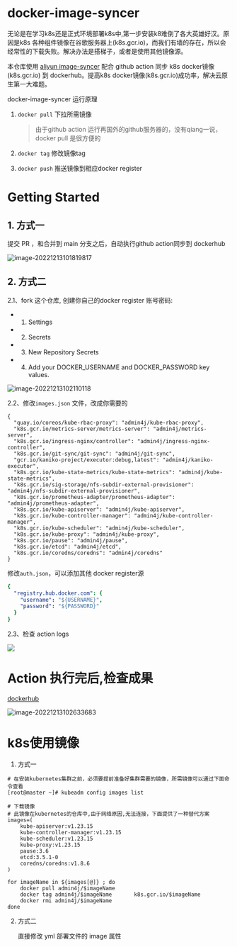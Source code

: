 # docker-image-syncer

无论是在学习k8s还是正式环境部署k8s中,第一步安装k8难倒了各大英雄好汉。原因是k8s 各种组件镜像在谷歌服务器上(k8s.gcr.io)，而我们有墙的存在，所以会经常性的下载失败。解决办法是搭梯子，或者是使用其他镜像源。

本仓库使用  [aliyun image-syncer](https://github.com/AliyunContainerService/image-syncer) 配合 github action 同步 k8s docker镜像(k8s.gcr.io)  到 dockerhub。提高k8s docker镜像(k8s.gcr.io)成功率，解决云原生第一大难题。

docker-image-syncer 运行原理

1. `docker pull` 下拉所需镜像

   > 由于github action 运行再国外的github服务器的，没有qiang一说，docker pull 是很方便的

2. `docker tag` 修改镜像tag

3. `docker push` 推送镜像到相应docker register

# Getting Started

## 1. 方式一

提交 PR ，和合并到 main 分支之后，自动执行github action同步到 dockerhub

![image-20221213101819817](https://img-blog.csdnimg.cn/img_convert/4f42a4d7ef8e167aeeb386b530e1bf33.png#pic_center)

## 2. 方式二

2.1、fork 这个仓库, 创建你自己的docker register 账号密码:


- 1. Settings
- 2. Secrets
- 3. New Repository Secrets
- 4. Add your DOCKER_USERNAME and DOCKER_PASSWORD key values.

![image-20221213102110118](https://img-blog.csdnimg.cn/img_convert/de478aaf77041569c82f17cd34834926.png#pic_center)

2.2、修改`images.json` 文件，改成你需要的

```
{
  "quay.io/coreos/kube-rbac-proxy": "admin4j/kube-rbac-proxy",
  "k8s.gcr.io/metrics-server/metrics-server": "admin4j/metrics-server",
  "k8s.gcr.io/ingress-nginx/controller": "admin4j/ingress-nginx-controller",
  "k8s.gcr.io/git-sync/git-sync": "admin4j/git-sync",
  "gcr.io/kaniko-project/executor:debug,latest": "admin4j/kaniko-executor",
  "k8s.gcr.io/kube-state-metrics/kube-state-metrics": "admin4j/kube-state-metrics",
  "k8s.gcr.io/sig-storage/nfs-subdir-external-provisioner": "admin4j/nfs-subdir-external-provisioner",
  "k8s.gcr.io/prometheus-adapter/prometheus-adapter": "admin4j/prometheus-adapter",
  "k8s.gcr.io/kube-apiserver": "admin4j/kube-apiserver",
  "k8s.gcr.io/kube-controller-manager": "admin4j/kube-controller-manager",
  "k8s.gcr.io/kube-scheduler": "admin4j/kube-scheduler",
  "k8s.gcr.io/kube-proxy": "admin4j/kube-proxy",
  "k8s.gcr.io/pause": "admin4j/pause",
  "k8s.gcr.io/etcd": "admin4j/etcd",
  "k8s.gcr.io/coredns/coredns": "admin4j/coredns"
}
```

修改`auth.json`，可以添加其他 docker register源

```yaml
{
  "registry.hub.docker.com": {
    "username": "${USERNAME}",
    "password": "${PASSWORD}"
  }
}
```

2.3、检查 action logs

![](https://img-blog.csdnimg.cn/img_convert/b72068c934fbc4394675e66e0b28e8c8.png#pic_center)

# Action 执行完后,检查成果

[dockerhub](https://hub.docker.com/repositories/admin4j)

![image-20221213102633683](https://img-blog.csdnimg.cn/img_convert/7d01e06938461c646c1354b2bdc3f383.png#pic_center)

# k8s使用镜像

1. 方式一

```
# 在安装kubernetes集群之前，必须要提前准备好集群需要的镜像，所需镜像可以通过下面命令查看
[root@master ~]# kubeadm config images list

# 下载镜像
# 此镜像在kubernetes的仓库中,由于网络原因,无法连接，下面提供了一种替代方案
images=(
    kube-apiserver:v1.23.15
	kube-controller-manager:v1.23.15
	kube-scheduler:v1.23.15
	kube-proxy:v1.23.15
	pause:3.6
	etcd:3.5.1-0
	coredns/coredns:v1.8.6
)

for imageName in ${images[@]} ; do
	docker pull admin4j/$imageName
	docker tag admin4j/$imageName 		k8s.gcr.io/$imageName
	docker rmi admin4j/$imageName
done

```

2. 方式二

   直接修改 yml 部署文件的 image 属性
